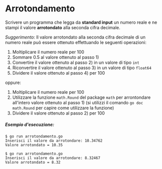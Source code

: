 # Arrotondamento

Scrivere un programma che legga da **standard input** un numero reale e ne stampi il valore **arrotondato** alla seconda cifra decimale.

*Suggerimento:* Il valore arrotondato alla seconda cifra decimale di un numero reale può essere ottenuto effettuando le seguenti operazioni:

1. Moltiplicare il numero reale per 100
2. Sommare 0.5 al valore ottenuto al passo 1) 
3. Convertire il valore ottenuto al passo 2) in un valore di tipo `int` 
4. Riconvertire il valore ottenuto al passo 3) in un valore di tipo `float64` 
5. Dividere il valore ottenuto al passo 4) per 100

oppure:

1. Moltiplicare il numero reale per 100
2. Utilizzare la funzione `math.Round` del package `math` per arrontondare all'intero valore ottenuto al passo 1) (si utilizzi il comando `go doc math.Round` per capire come utilizzare la funzione)
3. Dividere il valore ottenuto al passo 2) per 100

##### Esempio d'esecuzione:

```text
$ go run arrotondamento.go 
Inserisci il valore da arrotondare: 10.34762
Valore arrotondato = 10.35

$ go run arrotondamento.go
Inserisci il valore da arrotondare: 8.32467
Valore arrotondato = 8.32
``` 

